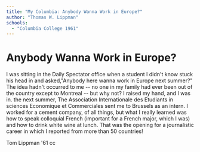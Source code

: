 ```yaml
---
title: "My Columbia: Anybody Wanna Work in Europe?"
author: "Thomas W. Lippman"
schools:
  - "Columbia College 1961"
---
```


# Anybody Wanna Work in Europe?

I was sitting in the Daily Spectator office when a student I didn't know stuck his head in and asked,"Anybody here wanna work in Europe next summer?"  The idea hadn't occurred to me -- no one in my family had ever been out of the country except to Montreal -- but why not? I raised my hand, and I was in. the next summer, The Association Internationale des Etudiants in sciences  Economique et Commerciales sent me to Brussels as an intern. I worked for a cement company, of all things, but what I really learned was how to speak colloquial French (important for a French major, which I was) and how to drink white wine at lunch.  That was the opening for a journalistic career in which I reported from more than 50 countries!

Tom Lippman '61 cc
